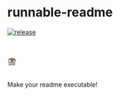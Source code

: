 # runnable-readme
[![release](https://github.com/R3DRUN3/runnable-readme/actions/workflows/release.yaml/badge.svg)](https://github.com/R3DRUN3/runnable-readme/actions/workflows/release.yaml)

<br/>
<div style="width: 4%; height: 4%">

  ![](images/gopher.png)
  
</div>
<br/>
Make your readme executable!

